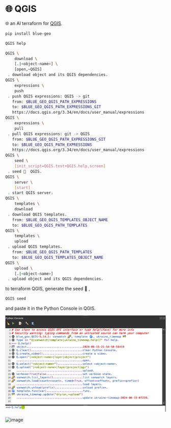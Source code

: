 # 🌐 QGIS

🌐 an AI terraform for [QGIS](https://www.qgis.org/).

```bash
pip install blue-geo
```

```bash
QGIS help
```
```bash
QGIS \
	download \
	[.|<object-name>] \
	[open,~QGIS]
 . download object and its QGIS dependencies.
QGIS \
	expressions \
	push
 . push QGIS expressions: QGIS -> git
   from: $BLUE_GEO_QGIS_PATH_EXPRESSIONS
   to: $BLUE_GEO_QGIS_PATH_EXPRESSIONS_GIT
   https://docs.qgis.org/3.34/en/docs/user_manual/expressions
QGIS \
	expressions \
	pull
 . pull QGIS expressions: git -> QGIS
   from: $BLUE_GEO_QGIS_PATH_EXPRESSIONS_GIT
   to: $BLUE_GEO_QGIS_PATH_EXPRESSIONS
   https://docs.qgis.org/3.34/en/docs/user_manual/expressions
QGIS \
	seed \
	[init_script=QGIS.test+QGIS.help,screen]
 . seed 🌱  QGIS.
QGIS \
	server \
	[start]
 . start QGIS server.
QGIS \
	templates \
	download
 . download QGIS templates.
   from: $BLUE_GEO_QGIS_TEMPLATES_OBJECT_NAME
   to: $BLUE_GEO_QGIS_PATH_TEMPLATES
QGIS \
	templates \
	upload
 . upload QGIS templates.
   from: $BLUE_GEO_QGIS_PATH_TEMPLATES
   to: $BLUE_GEO_QGIS_TEMPLATES_OBJECT_NAME
QGIS \
	upload \
	[.|<object-name>]
 . upload object and its QGIS dependencies.
```

to terraform QGIS, generate the seed 🌱 ,

```bash
QGIS seed
```

and paste it in the Python Console in QGIS.

![image](https://github.com/kamangir/assets/blob/main/blue-geo/QGIS-python-console.png?raw=true)

![image](https://raw.githubusercontent.com/kamangir/assets/main/blue-geo/QGIS.png)
